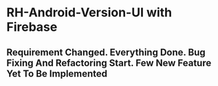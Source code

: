 # RH-Android-Version-UI with Firebase

## Requirement Changed. Everything Done. Bug Fixing And Refactoring Start. Few New Feature Yet To Be Implemented
